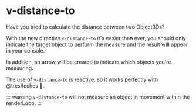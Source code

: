 # v-distance-to

Have you tried to calculate the distance between two Object3Ds?

With the new directive `v-distance-to` it's easier than ever, you should only indicate the target object to perform the measure and the result will appear in your console.

In addition, an arrow will be created to indicate which objects you're measuring.

<DirectiveVDistanceToCode />

The use of `v-distance-to` is reactive, so it works perfectly with @tres/leches 🍰.

::: warning
`v-distance-to` will not measure an object in movement within the renderLoop.
:::
